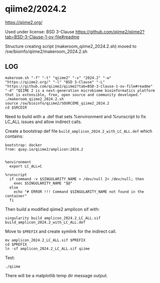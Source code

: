 qiime2/2024.2
=============

<https://qiime2.org/>

Used under license:
BSD 3-Clause
<https://github.com/qiime2/qiime2?tab=BSD-3-Clause-1-ov-file#readme>

Structure creating script (makeroom_qiime2_2024.2.sh) moved to /sw/bioinfo/qiime2/makeroom_2024.2.sh

LOG
---

    makeroom.sh "-f" "-t" "qiime2" "-v" "2024.2" "-w" "https://qiime2.org/" "-l" "BSD 3-Clause" "-L" "https://github.com/qiime2/qiime2?tab=BSD-3-Clause-1-ov-file#readme" "-d" "QIIME 2 is a next-generation microbiome bioinformatics platform that is extensible, free, open source and community developed."
    ./makeroom_qiime2_2024.2.sh
    source /sw/bioinfo/qiime2/SOURCEME_qiime2_2024.2
    cd $SRCDIR

Need to build with a .def that sets %environment and %runscript to fix LC_ALL issues and allow indirect calls.

Create a bootstrap def file `build_amplicon_2024.2_with_LC_ALL.def` which contains:

    bootstrap: docker
    from: quay.io/qiime2/amplicon:2024.2


    %environment
      export LC_ALL=C

    %runscript
      if command -v $SINGULARITY_NAME > /dev/null 2> /dev/null; then
        exec $SINGULARITY_NAME "$@"
      else
        echo "# ERROR !!! Command $SINGULARITY_NAME not found in the container"
      fi

Then build a modified qiime2 amplicon sif with:

    singularity build amplicon_2024.2_LC_ALL.sif build_amplicon_2024.2_with_LC_ALL.def 

Move to `$PREFIX` and create symlink for the indirect call.

    mv amplicon_2024.2_LC_ALL.sif $PREFIX
    cd $PREFIX
    ln -sf amplicon_2024.2_LC_ALL.sif qiime 

Test:

    ./qiime 

There will be a matplotlib temp dir message output.

